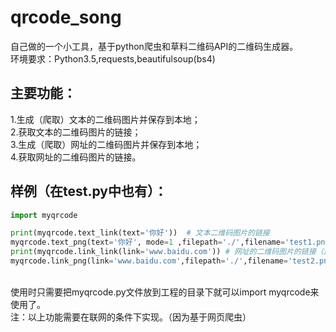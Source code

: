 # qrcode_song
自己做的一个小工具，基于python爬虫和草料二维码API的二维码生成器。<br>
环境要求：Python3.5,requests,beautifulsoup(bs4)<br>

## 主要功能：
1.生成（爬取）文本的二维码图片并保存到本地；<br>
2.获取文本的二维码图片的链接；<br>
3.生成（爬取）网址的二维码图片并保存到本地；<br>
4.获取网址的二维码图片的链接。<br>

## 样例（在test.py中也有）：<br>
```Python
import myqrcode

print(myqrcode.text_link(text='你好'))  # 文本二维码图片的链接
myqrcode.text_png(text='你好', mode=1 ,filepath='./',filename='test1.png')  # 二维码图片保存到本地，mode调整美化模式
print(myqrcode.link_link(link='www.baidu.com')) # 网址的二维码图片的链接（这里不要加http://或者https://）
myqrcode.link_png(link='www.baidu.com',filepath='./',filename='test2.png') # 实际上函数还会返回图片的二进制存储

```

<br>
使用时只需要把myqrcode.py文件放到工程的目录下就可以import myqrcode来使用了。
<br>
注：以上功能需要在联网的条件下实现。（因为基于网页爬虫）
